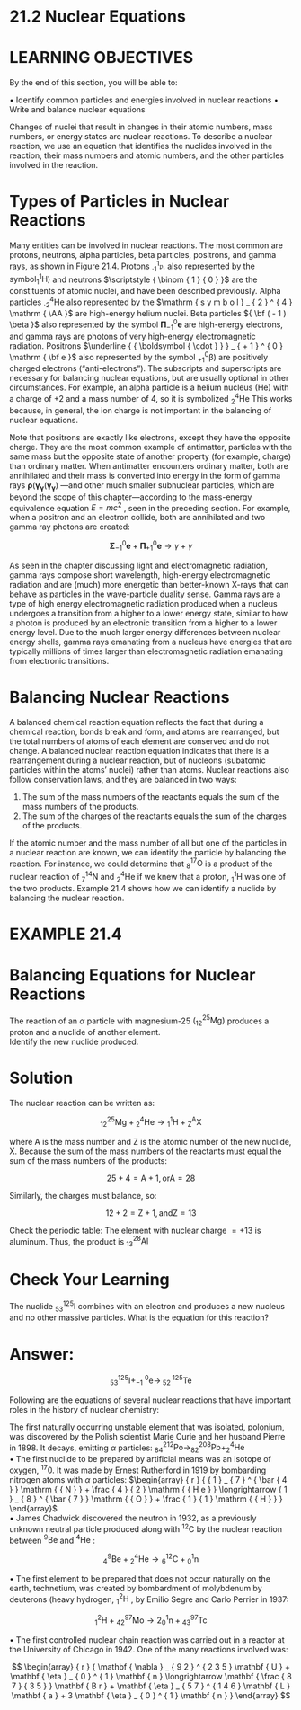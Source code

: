 # 21.2 Nuclear Equations

# LEARNING OBJECTIVES

By the end of this section, you will be able to:

• Identify common particles and energies involved in nuclear reactions • Write and balance nuclear equations

Changes of nuclei that result in changes in their atomic numbers, mass numbers, or energy states are nuclear reactions. To describe a nuclear reaction, we use an equation that identifies the nuclides involved in the reaction, their mass numbers and atomic numbers, and the other particles involved in the reaction.

# Types of Particles in Nuclear Reactions

Many entities can be involved in nuclear reactions. The most common are protons, neutrons, alpha particles, beta particles, positrons, and gamma rays, as shown in Figure 21.4. Protons $^ { \mathrm { { 1 } } } _ { \cdot 1 } \mathfrak { p } .$ also represented by the $\operatorname { s y m b o l } _ { 1 } ^ { 1 } \mathrm { H } \big )$ and neutrons $\scriptstyle { \binom { 1 } { 0 } }$ are the constituents of atomic nuclei, and have been described previously. Alpha particles $^ { 4 } _ { \cdot 2 } \mathrm { H e }$ also represented by the $\mathrm { s y m b o l } _ { 2 } ^ { 4 } \mathrm { \AA }$ are high-energy helium nuclei. Beta particles ${ \bf ( - 1 ) \beta }$ also represented by the symbol $\mathbf { \Pi } _ { - 1 } ^ { 0 } \mathbf { e }$ are high-energy electrons, and gamma rays are photons of very high-energy electromagnetic radiation. Positrons $\underline { { \boldsymbol { \cdot } } } _ { + 1 } ^ { 0 } \mathrm { \bf e }$ also represented by the symbol $^ { 0 } _ { + 1 } \mathfrak { \beta } \big )$ are positively charged electrons (“anti-electrons”). The subscripts and superscripts are necessary for balancing nuclear equations, but are usually optional in other circumstances. For example, an alpha particle is a helium nucleus (He) with a charge of $+ 2$ and a mass number of 4, so it is symbolized $^ { 4 } _ { 2 } \mathrm { H e }$ This works because, in general, the ion charge is not important in the balancing of nuclear equations.

Note that positrons are exactly like electrons, except they have the opposite charge. They are the most common example of antimatter, particles with the same mass but the opposite state of another property (for example, charge) than ordinary matter. When antimatter encounters ordinary matter, both are annihilated and their mass is converted into energy in the form of gamma rays $\mathbf { \rho } (  { \mathbf { \gamma } } _ { \mathbf { \pmb { \gamma } } } (  { \mathbf { \gamma } } _ { \mathbf { \pmb { \gamma } } } )$ —and other much smaller subnuclear particles, which are beyond the scope of this chapter—according to the mass-energy equivalence equation $\scriptstyle { E = m c ^ { 2 } }$ , seen in the preceding section. For example, when a positron and an electron collide, both are annihilated and two gamma ray photons are created:

$$
\mathbf { \Sigma } _ { - 1 } ^ { 0 } \mathbf { e } + \mathbf { \Pi } _ { + 1 } ^ { 0 } \mathbf { e } \longrightarrow \gamma + \gamma
$$

As seen in the chapter discussing light and electromagnetic radiation, gamma rays compose short wavelength, high-energy electromagnetic radiation and are (much) more energetic than better-known X-rays that can behave as particles in the wave-particle duality sense. Gamma rays are a type of high energy electromagnetic radiation produced when a nucleus undergoes a transition from a higher to a lower energy state, similar to how a photon is produced by an electronic transition from a higher to a lower energy level. Due to the much larger energy differences between nuclear energy shells, gamma rays emanating from a nucleus have energies that are typically millions of times larger than electromagnetic radiation emanating from electronic transitions.

# Balancing Nuclear Reactions

A balanced chemical reaction equation reflects the fact that during a chemical reaction, bonds break and form, and atoms are rearranged, but the total numbers of atoms of each element are conserved and do not change. A balanced nuclear reaction equation indicates that there is a rearrangement during a nuclear reaction, but of nucleons (subatomic particles within the atoms’ nuclei) rather than atoms. Nuclear reactions also follow conservation laws, and they are balanced in two ways:

1. The sum of the mass numbers of the reactants equals the sum of the mass numbers of the products.   
2. The sum of the charges of the reactants equals the sum of the charges of the products.

If the atomic number and the mass number of all but one of the particles in a nuclear reaction are known, we can identify the particle by balancing the reaction. For instance, we could determine that $^ { 1 7 } _ { 8 } \mathrm { O }$ is a product of the nuclear reaction of $^ { 1 4 } _ { 7 } \mathrm { N }$ and $^ { 4 } _ { 2 } \mathrm { H e }$ if we knew that a proton, $^ { 1 } _ { 1 } \mathrm { H }$ was one of the two products. Example 21.4 shows how we can identify a nuclide by balancing the nuclear reaction.

# EXAMPLE 21.4

# Balancing Equations for Nuclear Reactions

The reaction of an $\alpha$ particle with magnesium-25 $( _ { 1 2 } ^ { 2 5 } \mathrm { M g ) }$ produces a proton and a nuclide of another element.   
Identify the new nuclide produced.

# Solution

The nuclear reaction can be written as:

$$
{ } _ { 1 2 } ^ { 2 5 } \mathrm { M g } + { } _ { 2 } ^ { 4 } \mathrm { H e } \longrightarrow { } _ { 1 } ^ { 1 } \mathrm { H } + { } _ { \mathrm { Z } } ^ { \mathrm { A } } \mathrm { X }
$$

where A is the mass number and Z is the atomic number of the new nuclide, X. Because the sum of the mass numbers of the reactants must equal the sum of the mass numbers of the products:

$$
2 5 + 4 = \mathrm { A } + 1 , \mathrm { o r } \mathrm { A } = 2 8
$$

Similarly, the charges must balance, so:

$$
1 2 + 2 = \mathrm { Z } + 1 , \mathrm { a n d } \mathrm { Z } = 1 3
$$

Check the periodic table: The element with nuclear charge $= + 1 3$ is aluminum. Thus, the product is $^ { 2 8 } _ { 1 3 } \mathrm { A l }$

# Check Your Learning

The nuclide $^ { 1 2 5 } _ { 5 3 } \mathrm { I }$ combines with an electron and produces a new nucleus and no other massive particles. What is the equation for this reaction?

# Answer:

$$
^ { 1 2 5 } _ { 5 3 } \mathrm { I } + _ { - 1 } ^ { ~ 0 } \mathrm { e } \longrightarrow _ { ~ 5 2 } ^ { ~ 1 2 5 } \mathrm { T e }
$$

Following are the equations of several nuclear reactions that have important roles in the history of nuclear chemistry:

The first naturally occurring unstable element that was isolated, polonium, was discovered by the Polish scientist Marie Curie and her husband Pierre in 1898. It decays, emitting $\alpha$ particles: $^ { 2 1 2 } _ { 8 4 } \mathrm { P o } \longrightarrow _ { 8 2 } ^ { 2 0 8 } \mathrm { P b } + _ { 2 } ^ { 4 } \mathrm { H e }$   
• The first nuclide to be prepared by artificial means was an isotope of oxygen, $^ { 1 7 } 0 .$ It was made by Ernest Rutherford in 1919 by bombarding nitrogen atoms with $\alpha$ particles: $\begin{array} { r } { { 1 } _ { 7 } ^ { \bar { 4 } } \mathrm { { N } } + \frac { 4 } { 2 } \mathrm { { H e } } \longrightarrow { 1 } _ { 8 } ^ { \bar { 7 } } \mathrm { { O } } + \frac { 1 } { 1 } \mathrm { { H } } } \end{array}$   
• James Chadwick discovered the neutron in 1932, as a previously unknown neutral particle produced along with $^ { 1 2 } \mathrm { C }$ by the nuclear reaction between $^ { 9 } \mathrm { { B e } }$ and $^ 4 \mathrm { H e }$ :

$$
{ } _ { 4 } ^ { 9 } \mathrm { B e } + { } _ { 2 } ^ { 4 } \mathrm { H e } \longrightarrow { } _ { 6 } ^ { 1 2 } \mathrm { C } + { } _ { 0 } ^ { 1 } \mathrm { n }
$$

• The first element to be prepared that does not occur naturally on the earth, technetium, was created by bombardment of molybdenum by deuterons (heavy hydrogen, ${ } _ { 1 } ^ { 2 } \mathrm { H }$ , by Emilio Segre and Carlo Perrier in 1937:

$$
{ } _ { 1 } ^ { 2 } \mathrm { H } + { } _ { 4 2 } ^ { 9 7 } \mathrm { M o } \longrightarrow { } 2 _ { 0 } ^ { 1 } \mathrm { n } + { } _ { 4 3 } ^ { 9 7 } \mathrm { T c }
$$

• The first controlled nuclear chain reaction was carried out in a reactor at the University of Chicago in 1942. One of the many reactions involved was:

$$
\begin{array} { r } { \mathbf { \nabla } _ { 9 2 } ^ { 2 3 5 } \mathbf { U } + \mathbf { \eta } _ { 0 } ^ { 1 } \mathbf { n } \longrightarrow \mathbf { \frac { 8 7 } { 3 5 } } \mathbf { B r } + \mathbf { \eta } _ { 5 7 } ^ { 1 4 6 } \mathbf { L } \mathbf { a } + 3 \mathbf { \eta } _ { 0 } ^ { 1 } \mathbf { n } } \end{array}
$$